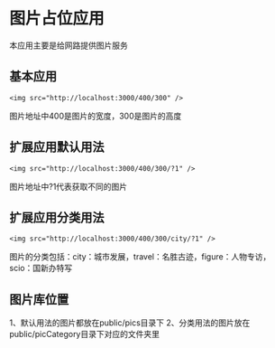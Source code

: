 # 图片占位应用

本应用主要是给网路提供图片服务

## 基本应用

    <img src="http://localhost:3000/400/300" />

图片地址中400是图片的宽度，300是图片的高度

## 扩展应用默认用法

    <img src="http://localhost:3000/400/300/?1" />

图片地址中?1代表获取不同的图片

## 扩展应用分类用法

    <img src="http://localhost:3000/400/300/city/?1" />

图片的分类包括：city：城市发展，travel：名胜古迹，figure：人物专访，scio：国新办特写

## 图片库位置

1、默认用法的图片都放在public/pics目录下
2、分类用法的图片放在public/picCategory目录下对应的文件夹里
